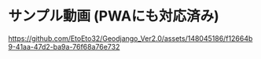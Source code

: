 # サンプル動画 (PWAにも対応済み)
https://github.com/EtoEto32/Geodjango_Ver2.0/assets/148045186/f12664b9-41aa-47d2-ba9a-76f68a76e732


